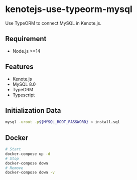 # kenotejs-use-typeorm-mysql

Use TypeORM to connect MySQL in Kenote.js.

## Requirement

- Node.js >=14

## Features

- Kenote.js
- MySQL 8.0
- TypeORM
- Typescript

## Initialization Data

```bash
mysql -uroot -p${MYSQL_ROOT_PASSWORD} < install.sql 
```

## Docker

```bash
# Start
docker-compose up -d
# Stop
docker-compose down
# Remove
docker-compose down -v
```